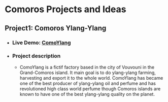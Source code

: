 # Comoros Projects and Ideas

 ## Project1: Comoros Ylang-Ylang
  * ### Live Demo: [ComoYlang](https://mgcldevops.eu-gb.cf.appdomain.cloud/ylangComores/)
  * ### Project description
    * ComoYlang is a fictif factory based in the city of Vouvouni in the Grand-Comoros island.
    It main goal is to do ylang-ylang farming, harvesting and export it to the whole world.
    ComoYlang has became one of the best producer of ylang-ylang oil and perfume and has revolutioned
    high class world perfume though Comoros islands are known to have one of the best ylang-ylang quality on the planet.

